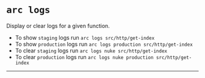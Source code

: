 # `arc logs`

Display or clear logs for a given function.

* To show `staging` logs run `arc logs src/http/get-index`
* To show `production` logs run `arc logs production src/http/get-index`
* To clear `staging` logs run `arc logs nuke src/http/get-index`
* To clear `production` logs run `arc logs nuke production src/http/get-index`

---
